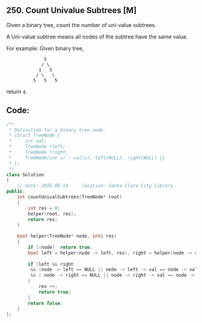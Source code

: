 ## 250. Count Univalue Subtrees [M]
Given a binary tree, count the number of uni-value subtrees.

A Uni-value subtree means all nodes of the subtree have the same value.

For example:
Given binary tree,
```
              5
             / \
            1   5
           / \   \
          5   5   5
```
return `4`.

## Code:
```c++
/**
 * Definition for a binary tree node.
 * struct TreeNode {
 *     int val;
 *     TreeNode *left;
 *     TreeNode *right;
 *     TreeNode(int x) : val(x), left(NULL), right(NULL) {}
 * };
 */
class Solution 
{
    // date: 2016-08-14     location: Santa Clara City Library
public:
    int countUnivalSubtrees(TreeNode* root) 
    {
        int res = 0;
        helper(root, res);
        return res;
    }
    
    bool helper(TreeNode* node, int& res)
    {
        if (!node)  return true;
        bool left = helper(node -> left, res), right = helper(node -> right, res);
        
        if (left && right 
         && (node -> left == NULL || node -> left -> val == node -> val) 
         && ( node -> right == NULL || node -> right -> val == node -> val))
        {
            res ++;
            return true;
        }
        return false;
    }
};
```
